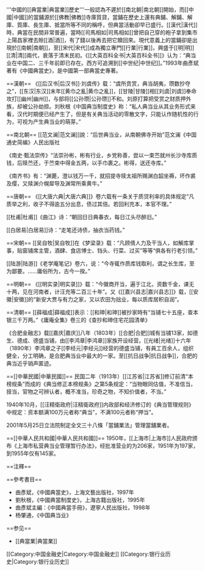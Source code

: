 '''中國的[[典當業|典當業]]歷史'''一般認為不遲於[[南北朝|南北朝]]開始，而[[中國|中國]]的當鋪源於[[佛教|佛教]]寺庫質貸，當鋪在歷史上還有典鋪、解鋪、解庫、質庫、長生庫、抵當所等不同的稱呼，但典當活動卻早已盛行。[[漢代|漢代]]時，典當在民間非常普遍，當時[[司馬相如|司馬相如]]曾把自己穿的袍子拿到集市上陽昌家裡去賒[[酒|酒]]，有了錢以後再去把它贖回來。現代意義上的當鋪卻是出現於[[南朝|南朝]]，至[[宋代|宋代]]成為獨立專門[[行業|行業]]，興盛于[[明|明]][[清|清]]兩代，衰落于清末民初。《[[大英百科全书|大英百科全书]]》认为：“典当业在中国二、三千年前即已存在。西方可追溯到[[中世纪|中世纪]]。”1993年曲彥斌著有《中國典當史》，是中國第一部典當史專著。

==漢朝==
《[[后汉书|后汉书]]·刘虞传》载：“虞所贲赏，典当胡夷，瓒数抄夺之”，[[东汉|东汉]]末年[[黄巾之亂|黄巾之亂]]，[[甘陵|甘陵]]相[[刘虞|刘虞]]奉命攻打[[幽州|幽州]]，与部将[[公孙瓒|公孙瓒]]不和。刘原打算把受赏之财质押外族，却被公孙劫掠。刘秋根《中国典当制度史》称：“私人典当业从其业务形式来看，汉代时期便已经产生了，但是有关典当活动的零散文字，只能认作随机性的行为，可视为产生典当业的萌芽。”

==南北朝==
[[范文澜|范文澜]]說：“后世典当业，从南朝佛寺开始”<ref>范文澜《中国通史简编》人民出版社</ref>

《南史·甄法崇传》“法崇孙彬，彬有行业，乡党称善，尝以一束苎就州长沙寺库质钱，后赎苎还，于苎束中得金五两，以手巾裹之。彬得，送还寺库。”

《南齐书》有：“渊薨，澄以钱万一千，就招提寺赎太祖所赐渊白韶坐褥，坏作裘及缨，又赎渊介幌犀导及渊常所乘黄牛。”

==唐朝==
《[[大唐六典|大唐六典]]》卷六载有一条关于质贷利率的具体规定“凡质举之利，收子不得逾五分出息，债过其倍。若回利充本，本官不理。”

[[杜甫|杜甫]]《曲江》诗：“朝回日日典春衣，每日江头尽醉旧。”

[[白居易|白居易]]诗：“走笔还诗债，抽衣当药钱。”

==宋朝==
[[吴自牧|吴自牧]]在《梦梁录》载：“凡顾倩人力及干当人，如解库掌事，贴窗铺席主管，酒肆、食店博士、铛头、行菜、过买”等等“俱各有行老引领。”

[[陆游|陆游]]《老学庵笔记》卷六，说：“今寺辄作质库钱取利，谓之长生库，至为鄙要。……庸俗所为，古今一揆。”

==明朝==
《[[明实录|明实录]]》载：“今徽商开当，遍于江北，资数千金，课无十两，见在河南者，计汪充等二百三十年”。又《[[嘉兴县志|嘉兴县志]]》载，[[安徽|安徽]]的“新安大贾与有力之家，又以农田为拙业，每以质库居积自润”。

==清朝==
[[薛福成|薛福成]]表示：[[和珅|和珅]]被抄家時有“当铺七十五座，查本银三千万两。”<ref>《庸庵全集》卷三的《查抄和珅住宅花园清单》</ref>

《合肥金融志》载[[嘉庆|嘉庆]]八年（1803年）[[合肥|合肥]]城有当铺13家，如德生、德成、德盛当铺，由[[李鸿章|李鸿章]]家族开设经营。[[光绪|光绪]]十六年（1890年）李鸿章之子[[李经元|李经元]]经营的德盛当铺，有員工百余人，组织健全，分工明确，是合肥典当业中最大的一家。至[[抗日战争|抗日战争]]，合肥的典当近乎销声匿迹。

==[[中華民國|中華民國]]==
民国二年（1913年）[[江苏省|江苏省]]修订前清“本榜规条”而成的《典当修正本榜规条》之第5条规定：“当物眼同估值，不准信当，挜当，官物之可辨认者，概不准当，珍奇之物，不知价值者，不当。” 

1940年10月，[[汪精衛政府|汪精衛政府]]内政部和经济修订的《典当管理规则》中规定：资本额满100万元者称“典当”，不满100元者称“押当”。

2001年5月25日立法院制定全文三十八條「當舖業法」管理當舖業者。

==[[中華人民共和國|中華人民共和國]]==
1950年，[[上海市|上海市]]人民政府颁布《上海市私营典当业管理暂行办法》，经批准营业的为206家，1951年为197家，到1955年仅有145家。

==注釋==
<div class="references-small">
<references />
</div>

==參考書目==
* 曲彥斌，《中國典當史》，上海文藝出版社，1997年
* 劉秋根，《中國典當制度史》，上海古籍出版社，1995年
* 曲彥斌主編：《中國典當手冊》，遼寧人民出版社，1998年
* 杨肇通，《中国典当业》

==参见==
* [[典當業|典當業]]

[[Category:中国金融史|Category:中国金融史]]
[[Category:银行业历史|Category:银行业历史]]